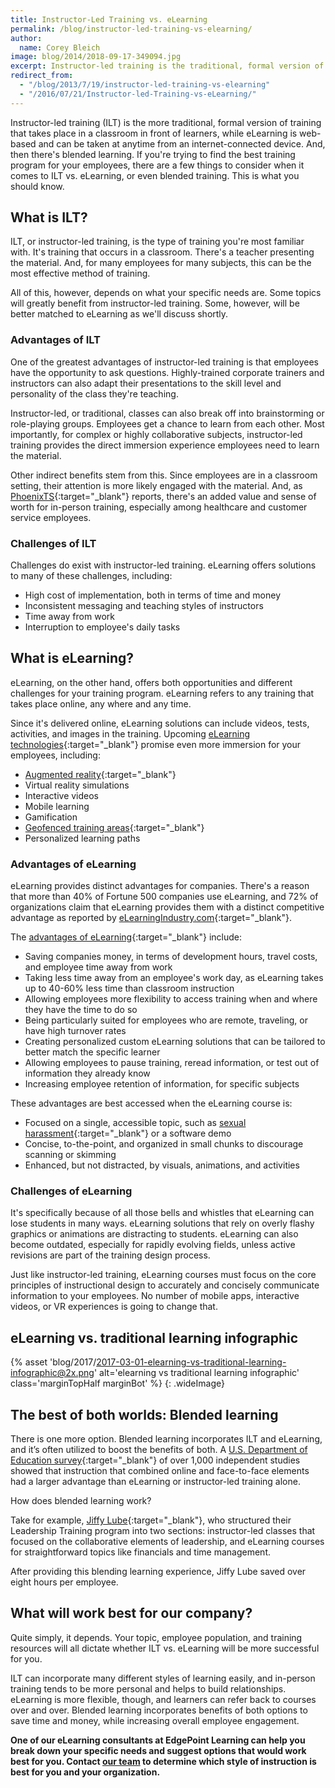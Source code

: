 ```yaml
---
title: Instructor-Led Training vs. eLearning
permalink: /blog/instructor-led-training-vs-elearning/
author:
  name: Corey Bleich
image: blog/2014/2018-09-17-349094.jpg
excerpt: Instructor-led training is the traditional, formal version of training that takes place in a classroom, while eLearning can be taken at anytime from an internet-connected device. Read on to learn more.
redirect_from:
  - "/blog/2013/7/19/instructor-led-training-vs-elearning"
  - "/2016/07/21/Instructor-led-Training-vs-eLearning/"
---
```


Instructor-led training (ILT) is the more traditional, formal version of training that takes place in a classroom in front of learners, while eLearning is web-based and can be taken at anytime from an internet-connected device. And, then there's blended learning. If you're trying to find the best training program for your employees, there are a few things to consider when it comes to ILT vs. eLearning, or even blended training. This is what you should know. 

## What is ILT?

ILT, or instructor-led training, is the type of training you're most familiar with. It's training that occurs in a classroom. There's a teacher presenting the material. And, for many employees for many subjects, this can be the most effective method of training.

All of this, however, depends on what your specific needs are. Some topics will greatly benefit from instructor-led training. Some, however, will be better matched to eLearning as we'll discuss shortly.

### Advantages of ILT

One of the greatest advantages of instructor-led training is that employees have the opportunity to ask questions. Highly-trained corporate trainers and instructors can also adapt their presentations to the skill level and personality of the class they're teaching.

Instructor-led, or traditional, classes can also break off into brainstorming or role-playing groups. Employees get a chance to learn from each other. Most importantly, for complex or highly collaborative subjects, instructor-led training provides the direct immersion experience employees need to learn the material.

Other indirect benefits stem from this. Since employees are in a classroom setting, their attention is more likely engaged with the material. And, as [PhoenixTS](https://phoenixts.com/blog/online-training-vs-instructor-led-training/){:target="_blank"} reports, there's an added value and sense of worth for in-person training, especially among healthcare and customer service employees.

### Challenges of ILT
Challenges do exist with instructor-led training. eLearning offers solutions to many of these challenges, including:

*  High cost of implementation, both in terms of time and money
*  Inconsistent messaging and teaching styles of instructors
*  Time away from work 
*  Interruption to employee's daily tasks

## What is eLearning?
eLearning, on the other hand, offers both opportunities and different challenges for your training program. eLearning refers to any training that takes place online, any where and any time.

Since it's delivered online, eLearning solutions can include videos, tests, activities, and images in the training. Upcoming [eLearning technologies](/blog/future-of-corporate-training-2019/){:target="_blank"} promise even more immersion for your employees, including:

*  [Augmented reality](/blog/future-of-augmented-reality/){:target="_blank"} 
*  Virtual reality simulations
*  Interactive videos
*  Mobile learning
*  Gamification
*  [Geofenced training areas](/blog/geofencing/){:target="_blank"}
*  Personalized learning paths

### Advantages of eLearning
eLearning provides distinct advantages for companies. There's a reason that more than 40% of Fortune 500 companies use eLearning, and 72% of organizations claim that eLearning provides them with a distinct competitive advantage as reported by [eLearningIndustry.com](https://elearningindustry.com/elearning-statistics-and-facts-for-2015){:target="_blank"}.

The [advantages of eLearning](/blog/advantages-of-elearning/){:target="_blank"} include:

*  Saving companies money, in terms of development hours, travel costs, and employee time away from work
*  Taking less time away from an employee's work day, as eLearning takes up to 40-60% less time than classroom instruction
*  Allowing employees more flexibility to access training when and where they have the time to do so
*  Being particularly suited for employees who are remote, traveling, or have high turnover rates
*  Creating personalized custom eLearning solutions that can be tailored to better match the specific learner
*  Allowing employees to pause training, reread information, or test out of information they already know
*  Increasing employee retention of information, for specific subjects

These advantages are best accessed when the eLearning course is:

*  Focused on a single, accessible topic, such as [sexual harassment](/blog/online-sexual-harassment-training/){:target="_blank"} or a software demo
*  Concise, to-the-point, and organized in small chunks to discourage scanning or skimming
*  Enhanced, but not distracted, by visuals, animations, and activities

### Challenges of eLearning

It's specifically because of all those bells and whistles that eLearning can lose students in many ways. eLearning solutions that rely on overly flashy graphics or animations are distracting to students. eLearning can also become outdated, especially for rapidly evolving fields, unless active revisions are part of the training design process.

Just like instructor-led training, eLearning courses must focus on the core principles of instructional design to accurately and concisely communicate information to your employees. No number of mobile apps, interactive videos, or VR experiences is going to change that.

## eLearning vs. traditional learning infographic

{% asset 'blog/2017/2017-03-01-elearning-vs-traditional-learning-infographic@2x.png'
   alt='elearning vs traditional learning infographic'
   class='marginTopHalf marginBot' %}
{: .wideImage}

## The best of both worlds: Blended learning
There is one more option. Blended learning incorporates ILT and eLearning, and it’s often utilized to boost the benefits of both. A [U.S. Department of Education survey](https://www2.ed.gov/rschstat/eval/tech/evidence-based-practices/finalreport.pdf){:target="_blank"} of over 1,000 independent studies showed that instruction that combined online and face-to-face elements had a larger advantage than eLearning or instructor-led training alone.

How does blended learning work?

Take for example, [Jiffy Lube](https://trainingmag.com/trgmag-article/online-vs-class-success){:target="_blank"}, who structured their Leadership Training program into two sections: instructor-led classes that focused on the collaborative elements of leadership, and eLearning courses for straightforward topics like financials and time management.

After providing this blending learning experience, Jiffy Lube saved over eight hours per employee.

## What will work best for our company?
Quite simply, it depends. Your topic, employee population, and training resources will all dictate whether ILT vs. eLearning will be more successful for you.

ILT can incorporate many different styles of learning easily, and in-person training tends to be more personal and helps to build relationships. eLearning is more flexible, though, and learners can refer back to courses over and over. Blended learning incorporates benefits of both options to save time and money, while increasing overall employee engagement.

<strong>One of our eLearning consultants at EdgePoint Learning can help you break down your specific needs and suggest options that would work best for you. Contact [our team](/solutions/) to determine which style of instruction is best for you and your organization.</strong>
